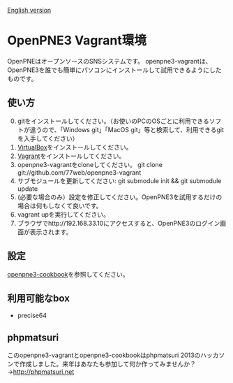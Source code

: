[English version](https://github.com/77web/openpne3-vagrant/blob/master/README.md)

OpenPNE3 Vagrant環境
=================================

OpenPNEはオープンソースのSNSシステムです。
openpne3-vagrantは、OpenPNE3を誰でも簡単にパソコンにインストールして試用できるようにしたものです。

使い方
--------

0. gitをインストールしてください。（お使いのPCのOSごとに利用できるソフトが違うので、「Windows git」「MacOS git」等と検索して、利用できるgitを入手してください）
1. [VirtualBox](https://www.virtualbox.org/wiki/Downloads)をインストールしてください。
2. [Vagrant](http://downloads.vagrantup.com/)をインストールしてください。
3. openpne3-vagrantをcloneしてください。 git clone git://github.com/77web/openpne3-vagrant
4. サブモジュールを更新してください: git submodule init && git submodule update
5. (必要な場合のみ）設定を修正してください。OpenPNE3を試用するだけの場合は何もしなくて良いです。
6. vagrant upを実行してください。
7. ブラウザでhttp://192.168.33.10にアクセスすると、OpenPNE3のログイン画面が表示されます。

設定
----------

[openpne3-cookbook](https://github.com/77web/openpne3-cookbook/blob/master/README-ja.md)を参照してください。

利用可能なbox
--------------------------

* precise64

phpmatsuri
-----------------

このopenpne3-vagrantとopenpne3-cookbookはphpmatsuri 2013のハッカソンで作成しました。来年はあなたも参加して何か作ってみませんか？→http://phpmatsuri.net
